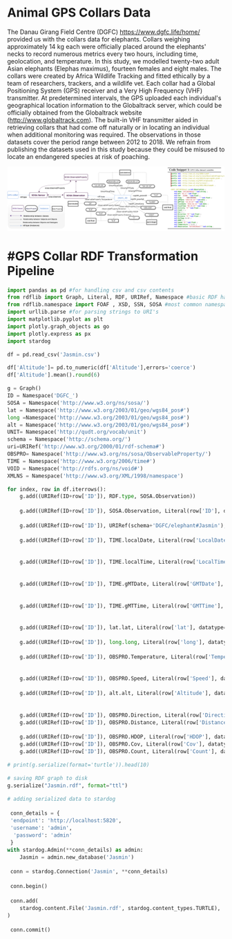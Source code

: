 
# Animal GPS Collars Data


The Danau Girang Field Centre (DGFC) https://www.dgfc.life/home/ provided us with the collars data for elephants. Collars weighing approximately 14 kg each were officially placed around the elephants' necks to record numerous metrics  every two hours, including time, geolocation, and temperature.
In this study, we modelled twenty-two adult Asian elephants (Elephas maximus), fourteen females and eight males. The collars were created by Africa Wildlife Tracking and fitted ethically by a team of researchers, trackers, and a wildlife vet. Each collar had a Global Positioning System (GPS) receiver and a Very High Frequency (VHF) transmitter. At predetermined intervals, the GPS uploaded each individual's geographical location information to the Globaltrack server, which could be officially obtained from the Globaltrack website (http://www.globaltrack.com). The built-in VHF transmitter aided in retrieving collars that had come off naturally or in locating an individual when additional monitoring was required. The observations in those datasets cover the period range between 2012 to 2018. We refrain from publishing the datasets used in this study because they could be misused to locate an endangered species at risk of poaching. 

![Animal GPS Collars Data](/img/collar.png)





# #GPS Collar RDF Transformation Pipeline 


```python
import pandas as pd #for handling csv and csv contents
from rdflib import Graph, Literal, RDF, URIRef, Namespace #basic RDF handling
from rdflib.namespace import FOAF , XSD, SSN, SOSA #most common namespaces
import urllib.parse #for parsing strings to URI's
import matplotlib.pyplot as plt
import plotly.graph_objects as go
import plotly.express as px
import stardog
```

```python
df = pd.read_csv('Jasmin.csv')
```



```python
df['Altitude']= pd.to_numeric(df['Altitude'],errors='coerce')
df['Altitude'].mean().round(6)
```


```python
g = Graph()
ID = Namespace('DGFC_')
SOSA = Namespace('http://www.w3.org/ns/sosa/')
lat = Namespace('http://www.w3.org/2003/01/geo/wgs84_pos#')
long =Namespace('http://www.w3.org/2003/01/geo/wgs84_pos#')
alt = Namespace('http://www.w3.org/2003/01/geo/wgs84_pos#')
UNIT= Namespace('http://qudt.org/vocab/unit')
schema = Namespace('http://schema.org/')
uri=URIRef('http://www.w3.org/2000/01/rdf-schema#')
OBSPRO= Namespace('http://www.w3.org/ns/sosa/ObservableProperty/')
TIME = Namespace('http://www.w3.org/2006/time#')
VOID = Namespace('http://rdfs.org/ns/void#')
XMLNS = Namespace('http://www.w3.org/XML/1998/namespace')
```


```python
for index, row in df.iterrows():
    g.add((URIRef(ID+row['ID']), RDF.type, SOSA.Observation))
    
    g.add((URIRef(ID+row['ID']), SOSA.Observation, Literal(row['ID'], datatype=XSD.string)))
    
    g.add((URIRef(ID+row['ID']), URIRef(schema+'DGFC/elephant#Jasmin'), Literal(row['ID'], datatype=XSD.string) ))  
    
    g.add((URIRef(ID+row['ID']), TIME.localDate, Literal(row['LocalDate'], datatype=XSD.date)))

    
    g.add((URIRef(ID+row['ID']), TIME.localTime, Literal(row['LocalTime'], datatype=XSD.time)))

    
    g.add((URIRef(ID+row['ID']), TIME.gMTDate, Literal(row['GMTDate'], datatype=XSD.date)))

    
    g.add((URIRef(ID+row['ID']), TIME.gMTTime, Literal(row['GMTTime'], datatype=XSD.time)))

  
    g.add((URIRef(ID+row['ID']), lat.lat, Literal(row['lat'], datatype=XSD.float)))

    g.add((URIRef(ID+row['ID']), long.long, Literal(row['long'], datatype=XSD.float)))
    
    g.add((URIRef(ID+row['ID']), OBSPRO.Temperature, Literal(row['Temperature'], datatype=XSD.double)))
   
    
    g.add((URIRef(ID+row['ID']), OBSPRO.Speed, Literal(row['Speed'], datatype=XSD.float)))
     
    g.add((URIRef(ID+row['ID']), alt.alt, Literal(row['Altitude'], datatype=XSD.float)))
   

    g.add((URIRef(ID+row['ID']), OBSPRO.Direction, Literal(row['Direction'], datatype=XSD.float)))
    g.add((URIRef(ID+row['ID']), OBSPRO.Distance, Literal(row['Distance'], datatype=XSD.float)))

    g.add((URIRef(ID+row['ID']), OBSPRO.HDOP, Literal(row['HDOP'], datatype=XSD.integer) ))
    g.add((URIRef(ID+row['ID']), OBSPRO.Cov, Literal(row['Cov'], datatype=XSD.integer) ))
    g.add((URIRef(ID+row['ID']), OBSPRO.Count, Literal(row['Count'], datatype=XSD.integer) ))
```


```python
# print(g.serialize(format='turtle')).head(10)
```


```python
# saving RDF graph to disk
g.serialize("Jasmin.rdf", format="ttl")
```


```python
# adding serialized data to stardog 

 conn_details = {
 'endpoint': 'http://localhost:5820',
 'username': 'admin',
  'password': 'admin'
 }
with stardog.Admin(**conn_details) as admin:
    Jasmin = admin.new_database('Jasmin')

 conn = stardog.Connection('Jasmin', **conn_details)

 conn.begin()

 conn.add(
    stardog.content.File('Jasmin.rdf', stardog.content_types.TURTLE),
)

 conn.commit()
```


